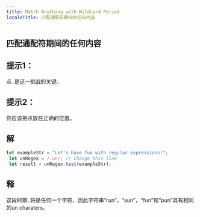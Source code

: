 ```yaml
---
title: Match Anything with Wildcard Period
localeTitle: 匹配通配符期间的任何内容
---
```

## 匹配通配符期间的任何内容

## 提示1：

点`.`是这一挑战的关键。

## 提示2：

你应该把点放在正确的位置。

## 解

```javascript
let exampleStr = "Let's have fun with regular expressions!"; 
 let unRegex = /.un/; // Change this line 
 let result = unRegex.test(exampleStr); 
```

## 释

这段时期`.`将是任何一个字符，因此字符串“run”，“sun”，“fun”和“pun”具有相同的un charaters。